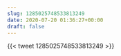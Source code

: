 ```yaml
---
slug: 1285025748533813249
date: 2020-07-20 01:36:27+00:00
draft: false
---
```


{{< tweet 1285025748533813249 >}}

